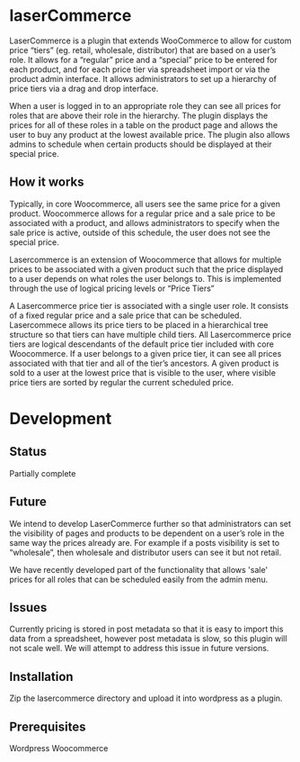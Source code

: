 laserCommerce
=============

LaserCommerce is a plugin that extends WooCommerce to allow for custom price “tiers” (eg. retail, wholesale, distributor) that are based on a user’s role. It allows for a “regular” price and a “special” price to be entered for each product, and for each price tier via spreadsheet import or via the product admin interface. It allows administrators to set up a hierarchy of price tiers via a drag and drop interface. 

When a user is logged in to an appropriate role they can see all prices for roles that are above their role in the hierarchy. The plugin displays the prices for all of these roles in a table on the product page and allows the user to buy any product at the lowest available price. The plugin also allows admins to schedule when certain products should be displayed at their special price.

How it works
------------

Typically, in core Woocommerce, all users see the same price for a given product. Woocommerce allows for a regular price and a sale price to be associated with a product, and allows administrators to specify when the sale price is active, outside of this schedule, the user does not see the special price. 

Lasercommerce is an extension of Woocommerce that allows for multiple prices to be associated with a given product such that the price displayed to a user depends on what roles the user belongs to.
This is implemented through the use of logical pricing levels or “Price Tiers”

A Lasercommerce price tier is associated with a single user role. It consists of a fixed regular price and a sale price that can be scheduled. Lasercommece allows its price tiers to be placed in a hierarchical tree structure so that tiers can have multiple child tiers. All Lasercommerce price tiers are logical descendants of the default price tier included with core Woocommerce. If a user belongs to a given price tier, it can see all prices associated with that tier and all of the tier’s ancestors. A given product is sold to a user at the lowest price that is visible to the user, where visible price tiers are sorted by regular the current scheduled price.

Development
===========

Status
------

Partially complete

Future
------

We intend to develop LaserCommerce further so that administrators can set the visibility of pages and products to be dependent on a user’s role in the same way the prices already are. For example if a posts visibility is set to “wholesale”, then wholesale and distributor users can see it but not retail.

We have recently developed part of the functionality that allows 'sale' prices for all roles that can be scheduled easily from the admin menu.

Issues
------

Currently pricing is stored in post metadata so that it is easy to import this data from a spreadsheet, however post metadata is slow, so this plugin will not scale well. We will attempt to address this issue in future versions.

Installation
------------

Zip the lasercommerce directory and upload it into wordpress as a plugin.

Prerequisites
-------------

Wordpress
Woocommerce


